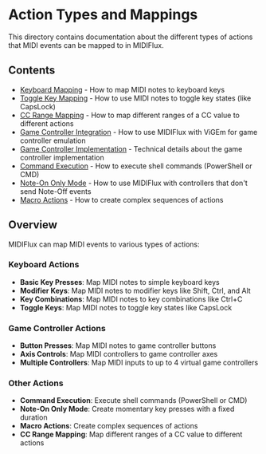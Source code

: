 # Action Types and Mappings

This directory contains documentation about the different types of actions that MIDI events can be mapped to in MIDIFlux.

## Contents

- [Keyboard Mapping](KeyboardMapping.md) - How to map MIDI notes to keyboard keys
- [Toggle Key Mapping](ToggleKeyMapping.md) - How to use MIDI notes to toggle key states (like CapsLock)
- [CC Range Mapping](CCRangeMapping.md) - How to map different ranges of a CC value to different actions
- [Game Controller Integration](GameControllerIntegration.md) - How to use MIDIFlux with ViGEm for game controller emulation
- [Game Controller Implementation](GameControllerImplementation.md) - Technical details about the game controller implementation
- [Command Execution](CommandExecution.md) - How to execute shell commands (PowerShell or CMD)
- [Note-On Only Mode](NoteOnOnly.md) - How to use MIDIFlux with controllers that don't send Note-Off events
- [Macro Actions](MacroActions.md) - How to create complex sequences of actions

## Overview

MIDIFlux can map MIDI events to various types of actions:

### Keyboard Actions

- **Basic Key Presses**: Map MIDI notes to simple keyboard keys
- **Modifier Keys**: Map MIDI notes to modifier keys like Shift, Ctrl, and Alt
- **Key Combinations**: Map MIDI notes to key combinations like Ctrl+C
- **Toggle Keys**: Map MIDI notes to toggle key states like CapsLock

### Game Controller Actions

- **Button Presses**: Map MIDI notes to game controller buttons
- **Axis Controls**: Map MIDI controllers to game controller axes
- **Multiple Controllers**: Map MIDI inputs to up to 4 virtual game controllers

### Other Actions

- **Command Execution**: Execute shell commands (PowerShell or CMD)
- **Note-On Only Mode**: Create momentary key presses with a fixed duration
- **Macro Actions**: Create complex sequences of actions
- **CC Range Mapping**: Map different ranges of a CC value to different actions

